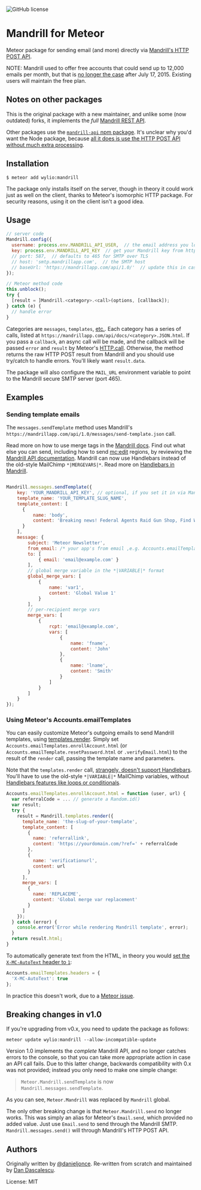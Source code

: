 ![GitHub license](https://img.shields.io/:license-mit-blue.svg?style=flat)

Mandrill for Meteor
===================

Meteor package for sending email (and more) directly via [Mandrill's HTTP POST API](https://mandrillapp.com/api/docs/).

NOTE: Mandrill used to offer free accounts that could send up to 12,000 emails per month, but that is [no longer the case](https://twitter.com/adamegreer/status/622037317616840704) after July 17, 2015. Existing users will maintain the free plan.


## Notes on other packages

This is the original package with a new maintainer, and unlike some (now outdated) forks, it implements the *full* [Mandrill REST API](https://mandrillapp.com/api/docs/).

Other packages use the [`mandrill-api` npm package](https://www.npmjs.com/package/mandrill-api). It's unclear why you'd want the Node package, because [all it does is use the HTTP POST API without much extra processing](https://bitbucket.org/mailchimp/mandrill-api-node/src/).


## Installation

    $ meteor add wylio:mandrill

The package only installs itself on the server, though in theory it could work just as well on the client, thanks to Meteor's isomorphic HTTP package. For security reasons, using it on the client isn't a good idea.


## Usage

```js
// server code
Mandrill.config({
  username: process.env.MANDRILL_API_USER,  // the email address you log into Mandrill with. Only used to set MAIL_URL.
  key: process.env.MANDRILL_API_KEY  // get your Mandrill key from https://mandrillapp.com/settings/index
  // port: 587,  // defaults to 465 for SMTP over TLS
  // host: 'smtp.mandrillapp.com',  // the SMTP host
  // baseUrl: 'https://mandrillapp.com/api/1.0/'  // update this in case Mandrill changes its API endpoint URL or version
});

// Meteor method code
this.unblock();
try {
  [result = ]Mandrill.<category>.<call>(options, [callback]);
} catch (e) {
  // handle error
}
```

Categories are `messages`, `templates`, [etc.](mandrill.js#L7). Each category has a series of calls, listed at `https://mandrillapp.com/api/docs/<category>.JSON.html`. If you pass a `callback`, an async call will be made, and the callback will be passed `error` and `result` by Meteor's [HTTP.call](http://docs.meteor.com/#/full/http_call). Otherwise, the method returns the raw HTTP POST result from Mandrill and you should use try/catch to handle errors. You'll likely want `result.data`.

The package will also configure the `MAIL_URL` environment variable to point to the Mandrill secure SMTP server (port 465).


## Examples

### Sending template emails

The `messages.sendTemplate` method uses Mandrill's `https://mandrillapp.com/api/1.0/messages/send-template.json` call.

Read more on how to use merge tags in the [Mandrill docs](https://mandrill.zendesk.com/hc/en-us/articles/205582487-How-do-I-use-merge-tags-to-add-dynamic-content-). Find out what else you can send, including how to send [mc:edit](https://mandrill.zendesk.com/hc/en-us/articles/205582497-How-do-I-add-dynamic-content-using-editable-regions-in-my-template-) regions, by reviewing the [Mandrill API documentation](https://mandrillapp.com/api/docs/messages.JSON.html#method=send-template). Mandrill can now use Handlebars instead of the old-style MailChimp `*|MERGEVARS|*`. Read more on [Handlebars in Mandrill](https://mandrill.zendesk.com/hc/en-us/articles/205582537-Using-Handlebars-for-dynamic-content).


```js

Mandrill.messages.sendTemplate({
    key: 'YOUR_MANDRILL_API_KEY', // optional, if you set it in via Mandril.config() already
    template_name: 'YOUR_TEMPLATE_SLUG_NAME',
    template_content: [
      {
          name: 'body',
          content: 'Breaking news! Federal Agents Raid Gun Shop, Find Weapons'
      }
    ],
    message: {
        subject: 'Meteor Newsletter',
        from_email: /* your app's from email ,e.g. Accounts.emailTemplates.from */,
        to: [
            { email: 'email@example.com' }
        ],
        // global merge variable in the *|VARIABLE|* format
        global_merge_vars: [
            {
                name: 'var1',
                content: 'Global Value 1'
            }
        ],
        // per-recipient merge vars
        merge_vars: [
            {
                rcpt: 'email@example.com',
                vars: [
                    {
                        name: 'fname',
                        content: 'John'
                    },
                    {
                        name: 'lname',
                        content: 'Smith'
                    }
                ]
            }
        ]
    }
});
```

### Using Meteor's Accounts.emailTemplates

You can easily customize Meteor's outgoing emails to send Mandrill templates, using [templates.render](https://mandrillapp.com/api/docs/templates.JSON.html#method=render). Simply set `Accounts.emailTemplates.enrollAccount.html` (or `Accounts.emailTemplate.resetPassword.html` or `.verifyEmail.html`) to the result of the `render` call, passing the template name and parameters.

Note that the `templates.render` call, [strangely, doesn't support Handlebars](https://twitter.com/dandv/statuses/622585696574803968). You'll have to use the old-style `*|VARIABLE|*` MailChimp variables, without [Handlebars features like loops or conditionals](https://mandrill.zendesk.com/hc/en-us/articles/205582537-Using-Handlebars-for-dynamic-content).

```js
Accounts.emailTemplates.enrollAccount.html = function (user, url) {
  var referralCode = ... // generate a Random.id()
  var result;
  try {
    result = Mandrill.templates.render({
      template_name: 'the-slug-of-your-template',
      template_content: [
        {
          name: 'referrallink',
          content: 'https://yourdomain.com/?ref=' + referralCode
        },
        {
          name: 'verificationurl',
          content: url
        }
      ],
      merge_vars: [
        {
          name: 'REPLACEME',
          content: 'Global merge var replacement'
        }
      ]
    });
  } catch (error) {
    console.error('Error while rendering Mandrill template', error);
  }
  return result.html;
}
```

To automatically generate text from the HTML, in theory you would [set the `X-MC-AutoText` header to `1`](https://mandrill.zendesk.com/hc/en-us/articles/205582117-Using-SMTP-Headers-to-customize-your-messages#automatically-generate-plain-text-from-html-content):


```js
Accounts.emailTemplates.headers = {
  'X-MC-AutoText': true
};
```

In practice this doesn't work, due to a [Meteor issue](https://github.com/meteor/meteor/issues/4768).



## Breaking changes in v1.0

If you're upgrading from v0.x, you need to update the package as follows:

    meteor update wylio:mandrill --allow-incompatible-update

Version 1.0 implements the *complete* Mandrill API, and no longer catches errors to the console, so
that you can take more appropriate action in case an API call fails. Due to this latter change,
backwards compatibility with 0.x was not provided; instead you only need to make one simple change:

> `Meteor.Mandrill.sendTemplate` is now `Mandrill.messages.sendTemplate`.

As you can see, `Meteor.Mandrill` was replaced by `Mandrill` global.

The only other breaking change is that `Meteor.Mandrill.send` no longer works. This was simply an
alias for Meteor's `Email.send`, which provided no added value. Just use `Email.send` to send through
the Mandrill SMTP. `Mandrill.messages.send()` will through Mandrill's HTTP POST API.


## Authors

Originally written by [@danieljonce](https://github.com/danieljonce).
Re-written from scratch and maintained by [Dan Dascalescu](https://github.com/dandv).

License: MIT
